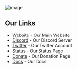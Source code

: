 <img src="https://cdn.sryden.gg/i/hFKGuJN3.png" alt="image">


<h2>Our Links</h2>
<ul>
  <li><a href="https://vipercord.com">Website</a> - Our Main Website</li>
  <li><a href="https://discord.com/invite/Fp8CnqyWW8">Discord</a> - Our Discord Server</li>
  <li><a href="https://twitter.com/vipercord">Twitter</a> - Our Twitter Account</li>
  <li><a href="https://vipercord.instatus.com/">Status</a> - Our Status Page</li>
  <li><a href="https://paypal.me/vipercord">Donate</a> - Our Donation Page</li>
  <li><a href="https://docs.vipercord.com/">Docs</a> - Our Docs</li>
</ul>
